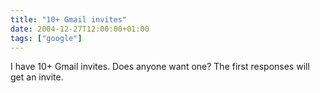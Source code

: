 ```yaml
---
title: "10+ Gmail invites"
date: 2004-12-27T12:00:00+01:00
tags: ["google"]
---
```


I have 10+ Gmail invites. Does anyone want one? The first responses will get an invite.
